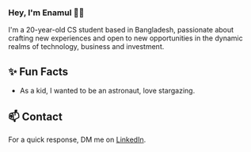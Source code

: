 ### Hey, I'm Enamul 👋🏻

I'm a 20-year-old CS student based in Bangladesh, passionate about crafting new experiences and open to new opportunities in the dynamic realms of technology, business and investment.


## ✨ Fun Facts 

- As a kid, I wanted to be an astronaut, love stargazing.


## 📫 Contact

 For a quick response, DM me on [LinkedIn](https://www.linkedin.com/in/enamulhasan1010/). 
 

